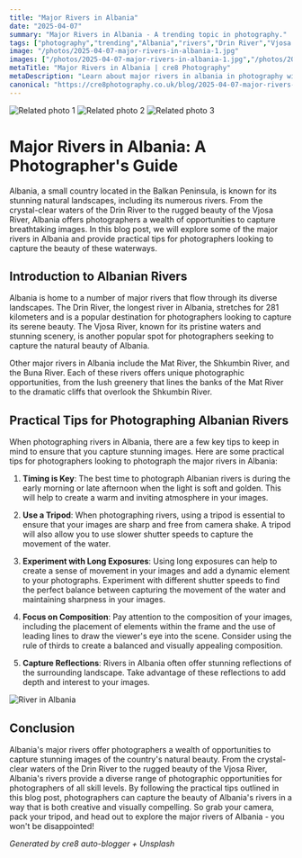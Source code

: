 ```yaml
---
title: "Major Rivers in Albania"
date: "2025-04-07"
summary: "Major Rivers in Albania - A trending topic in photography."
tags: ["photography","trending","Albania","rivers","Drin River","Vjosa River","landscapes","tips","composition","reflections","long exposures"]
image: "/photos/2025-04-07-major-rivers-in-albania-1.jpg"
images: ["/photos/2025-04-07-major-rivers-in-albania-1.jpg","/photos/2025-04-07-major-rivers-in-albania-2.jpg","/photos/2025-04-07-major-rivers-in-albania-3.jpg"]
metaTitle: "Major Rivers in Albania | cre8 Photography"
metaDescription: "Learn about major rivers in albania in photography with practical tips and insights."
canonical: "https://cre8photography.co.uk/blog/2025-04-07-major-rivers-in-albania"
---
```



<div class="grid grid-cols-1 sm:grid-cols-2 md:grid-cols-3 gap-4">
  <img src="/photos/2025-04-07-major-rivers-in-albania-1.jpg" alt="Related photo 1" class="w-full rounded-lg" />
<img src="/photos/2025-04-07-major-rivers-in-albania-2.jpg" alt="Related photo 2" class="w-full rounded-lg" />
<img src="/photos/2025-04-07-major-rivers-in-albania-3.jpg" alt="Related photo 3" class="w-full rounded-lg" />
</div>


# Major Rivers in Albania: A Photographer's Guide

Albania, a small country located in the Balkan Peninsula, is known for its stunning natural landscapes, including its numerous rivers. From the crystal-clear waters of the Drin River to the rugged beauty of the Vjosa River, Albania offers photographers a wealth of opportunities to capture breathtaking images. In this blog post, we will explore some of the major rivers in Albania and provide practical tips for photographers looking to capture the beauty of these waterways.

## Introduction to Albanian Rivers

Albania is home to a number of major rivers that flow through its diverse landscapes. The Drin River, the longest river in Albania, stretches for 281 kilometers and is a popular destination for photographers looking to capture its serene beauty. The Vjosa River, known for its pristine waters and stunning scenery, is another popular spot for photographers seeking to capture the natural beauty of Albania.

Other major rivers in Albania include the Mat River, the Shkumbin River, and the Buna River. Each of these rivers offers unique photographic opportunities, from the lush greenery that lines the banks of the Mat River to the dramatic cliffs that overlook the Shkumbin River.

## Practical Tips for Photographing Albanian Rivers

When photographing rivers in Albania, there are a few key tips to keep in mind to ensure that you capture stunning images. Here are some practical tips for photographers looking to photograph the major rivers in Albania:

1. **Timing is Key**: The best time to photograph Albanian rivers is during the early morning or late afternoon when the light is soft and golden. This will help to create a warm and inviting atmosphere in your images.

2. **Use a Tripod**: When photographing rivers, using a tripod is essential to ensure that your images are sharp and free from camera shake. A tripod will also allow you to use slower shutter speeds to capture the movement of the water.

3. **Experiment with Long Exposures**: Using long exposures can help to create a sense of movement in your images and add a dynamic element to your photographs. Experiment with different shutter speeds to find the perfect balance between capturing the movement of the water and maintaining sharpness in your images.

4. **Focus on Composition**: Pay attention to the composition of your images, including the placement of elements within the frame and the use of leading lines to draw the viewer's eye into the scene. Consider using the rule of thirds to create a balanced and visually appealing composition.

5. **Capture Reflections**: Rivers in Albania often offer stunning reflections of the surrounding landscape. Take advantage of these reflections to add depth and interest to your images.

![River in Albania](/path/to/image)

## Conclusion

Albania's major rivers offer photographers a wealth of opportunities to capture stunning images of the country's natural beauty. From the crystal-clear waters of the Drin River to the rugged beauty of the Vjosa River, Albania's rivers provide a diverse range of photographic opportunities for photographers of all skill levels. By following the practical tips outlined in this blog post, photographers can capture the beauty of Albania's rivers in a way that is both creative and visually compelling. So grab your camera, pack your tripod, and head out to explore the major rivers of Albania - you won't be disappointed!

*Generated by cre8 auto-blogger + Unsplash*
